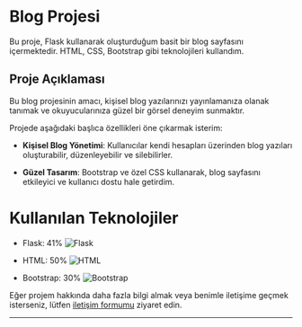 # Blog Projesi

Bu proje, Flask kullanarak oluşturduğum basit bir blog sayfasını içermektedir. HTML, CSS, Bootstrap gibi teknolojileri kullandım.

## Proje Açıklaması

Bu blog projesinin amacı, kişisel blog yazılarınızı yayınlamanıza olanak tanımak ve okuyucularınıza güzel bir görsel deneyim sunmaktır.

Projede aşağıdaki başlıca özellikleri öne çıkarmak isterim:

- **Kişisel Blog Yönetimi**: Kullanıcılar kendi hesapları üzerinden blog yazıları oluşturabilir, düzenleyebilir ve silebilirler.

- **Güzel Tasarım**: Bootstrap ve özel CSS kullanarak, blog sayfasını etkileyici ve kullanıcı dostu hale getirdim.


# Kullanılan Teknolojiler

- Flask: 41%
  ![Flask](https://progress-bar.dev/70)
  
- HTML: 50%
  ![HTML](https://progress-bar.dev/50)
  
- Bootstrap: 30%
  ![Bootstrap](https://progress-bar.dev/30)

Eğer projem hakkında daha fazla bilgi almak veya benimle iletişime geçmek isterseniz, lütfen [iletişim formumu](https://burhankaratas.com.tr) ziyaret edin.

---

